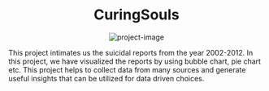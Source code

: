 <h1 align="center" id="title">CuringSouls</h1>

<p align="center"><img src="https://socialify.git.ci/Anushka-2602/CuringSouls/image?name=1&amp;stargazers=1&amp;theme=Light" alt="project-image"></p>

<p id="description">This project intimates us the suicidal reports from the year 2002-2012. In this project, we have visualized the reports by using bubble chart, pie chart etc. This project helps to collect data from many sources and generate useful insights that can be utilized for data driven choices.</p>
